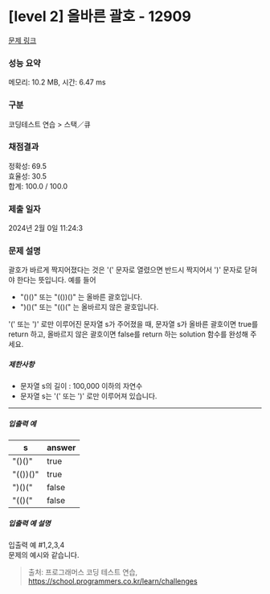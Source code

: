 # [level 2] 올바른 괄호 - 12909 

[문제 링크](https://school.programmers.co.kr/learn/courses/30/lessons/12909) 

### 성능 요약

메모리: 10.2 MB, 시간: 6.47 ms

### 구분

코딩테스트 연습 > 스택／큐

### 채점결과

정확성: 69.5<br/>효율성: 30.5<br/>합계: 100.0 / 100.0

### 제출 일자

2024년 2월 0일 11:24:3

### 문제 설명

<p style="user-select: auto;">괄호가 바르게 짝지어졌다는 것은 '(' 문자로 열렸으면 반드시 짝지어서 ')' 문자로 닫혀야 한다는 뜻입니다. 예를 들어</p>

<ul style="user-select: auto;">
<li style="user-select: auto;">"()()" 또는 "(())()" 는 올바른 괄호입니다.</li>
<li style="user-select: auto;">")()(" 또는 "(()(" 는 올바르지 않은 괄호입니다.</li>
</ul>

<p style="user-select: auto;">'(' 또는 ')' 로만 이루어진 문자열 s가 주어졌을 때, 문자열 s가 올바른 괄호이면 true를 return 하고, 올바르지 않은 괄호이면 false를 return 하는 solution 함수를 완성해 주세요.</p>

<h5 style="user-select: auto;">제한사항</h5>

<ul style="user-select: auto;">
<li style="user-select: auto;">문자열 s의 길이 : 100,000 이하의 자연수</li>
<li style="user-select: auto;">문자열 s는 '(' 또는 ')' 로만 이루어져 있습니다.</li>
</ul>

<hr style="user-select: auto;">

<h5 style="user-select: auto;">입출력 예</h5>
<table class="table" style="user-select: auto;">
        <thead style="user-select: auto;"><tr style="user-select: auto;">
<th style="user-select: auto;">s</th>
<th style="user-select: auto;">answer</th>
</tr>
</thead>
        <tbody style="user-select: auto;"><tr style="user-select: auto;">
<td style="user-select: auto;">"()()"</td>
<td style="user-select: auto;">true</td>
</tr>
<tr style="user-select: auto;">
<td style="user-select: auto;">"(())()"</td>
<td style="user-select: auto;">true</td>
</tr>
<tr style="user-select: auto;">
<td style="user-select: auto;">")()("</td>
<td style="user-select: auto;">false</td>
</tr>
<tr style="user-select: auto;">
<td style="user-select: auto;">"(()("</td>
<td style="user-select: auto;">false</td>
</tr>
</tbody>
      </table>
<h5 style="user-select: auto;">입출력 예 설명</h5>

<p style="user-select: auto;">입출력 예 #1,2,3,4<br style="user-select: auto;">
문제의 예시와 같습니다.</p>


> 출처: 프로그래머스 코딩 테스트 연습, https://school.programmers.co.kr/learn/challenges